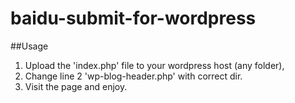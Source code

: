 # baidu-submit-for-wordpress

##Usage
1. Upload the 'index.php' file to your wordpress host (any folder),
2. Change line 2 'wp-blog-header.php' with correct dir.
3. Visit the page and enjoy.